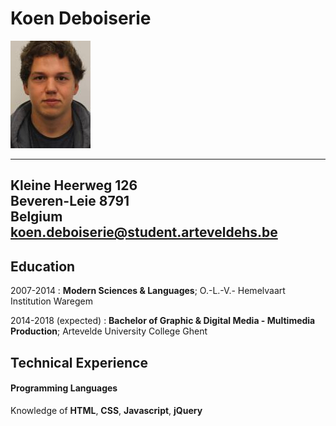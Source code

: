 Koen Deboiserie
============

![My Image](/Images/profiel.jpg)

-----------------------------------------------
Kleine Heerweg 126      
Beveren-Leie 8791                       
Belgium         
koen.deboiserie@student.arteveldehs.be                 
-----------------------------------------------

Education
---------

2007-2014
:   **Modern Sciences & Languages**; O.-L.-V.- Hemelvaart Institution Waregem


2014-2018 (expected)
:   **Bachelor of Graphic & Digital Media - Multimedia Production**; Artevelde University College Ghent



Technical Experience
--------------------

#### **Programming Languages**

Knowledge of **HTML**, **CSS**, **Javascript**, **jQuery**

